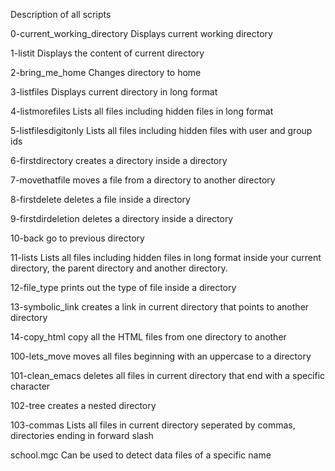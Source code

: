Description of all scripts

0-current_working_directory
Displays current working directory

1-listit
Displays the content of current directory

2-bring_me_home
Changes directory to home

3-listfiles
Displays current directory in long format

4-listmorefiles
Lists all files including hidden files in long format

5-listfilesdigitonly
Lists all files including hidden files with user and group ids

6-firstdirectory
creates a directory inside a directory

7-movethatfile
moves a file from a directory to another directory

8-firstdelete
deletes a file inside a directory

9-firstdirdeletion
deletes a directory inside a directory

10-back
go to previous directory

11-lists
Lists all files including hidden files in long format inside your current directory, the parent directory and another directory.

12-file_type
prints out the type of file inside a directory

13-symbolic_link
creates a link in current directory that points to another directory

14-copy_html
copy all the HTML files from one directory to another

100-lets_move
moves all files beginning with an uppercase to a directory

101-clean_emacs
deletes all files in current directory that end with a specific character

102-tree
creates a nested directory

103-commas
Lists all files in current directory seperated by commas, directories ending in forward slash

school.mgc
Can be used to detect data files of a specific name
